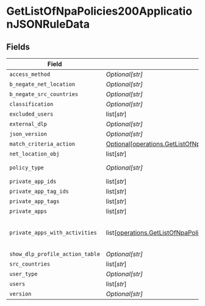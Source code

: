 # GetListOfNpaPolicies200ApplicationJSONRuleData


## Fields

| Field                                                                                                                                                                                              | Type                                                                                                                                                                                               | Required                                                                                                                                                                                           | Description                                                                                                                                                                                        | Example                                                                                                                                                                                            |
| -------------------------------------------------------------------------------------------------------------------------------------------------------------------------------------------------- | -------------------------------------------------------------------------------------------------------------------------------------------------------------------------------------------------- | -------------------------------------------------------------------------------------------------------------------------------------------------------------------------------------------------- | -------------------------------------------------------------------------------------------------------------------------------------------------------------------------------------------------- | -------------------------------------------------------------------------------------------------------------------------------------------------------------------------------------------------- |
| `access_method`                                                                                                                                                                                    | *Optional[str]*                                                                                                                                                                                    | :heavy_minus_sign:                                                                                                                                                                                 | N/A                                                                                                                                                                                                | Client                                                                                                                                                                                             |
| `b_negate_net_location`                                                                                                                                                                            | *Optional[str]*                                                                                                                                                                                    | :heavy_minus_sign:                                                                                                                                                                                 | N/A                                                                                                                                                                                                | <boolean>                                                                                                                                                                                          |
| `b_negate_src_countries`                                                                                                                                                                           | *Optional[str]*                                                                                                                                                                                    | :heavy_minus_sign:                                                                                                                                                                                 | N/A                                                                                                                                                                                                | <boolean>                                                                                                                                                                                          |
| `classification`                                                                                                                                                                                   | *Optional[str]*                                                                                                                                                                                    | :heavy_minus_sign:                                                                                                                                                                                 | N/A                                                                                                                                                                                                | <string>                                                                                                                                                                                           |
| `excluded_users`                                                                                                                                                                                   | list[*str*]                                                                                                                                                                                        | :heavy_minus_sign:                                                                                                                                                                                 | N/A                                                                                                                                                                                                | <string>,<string>                                                                                                                                                                                  |
| `external_dlp`                                                                                                                                                                                     | *Optional[str]*                                                                                                                                                                                    | :heavy_minus_sign:                                                                                                                                                                                 | N/A                                                                                                                                                                                                | <boolean>                                                                                                                                                                                          |
| `json_version`                                                                                                                                                                                     | *Optional[str]*                                                                                                                                                                                    | :heavy_minus_sign:                                                                                                                                                                                 | N/A                                                                                                                                                                                                | <integer>                                                                                                                                                                                          |
| `match_criteria_action`                                                                                                                                                                            | [Optional[operations.GetListOfNpaPolicies200ApplicationJSONRuleDataMatchCriteriaAction]](undefined/models/operations/getlistofnpapolicies200applicationjsonruledatamatchcriteriaaction.md)         | :heavy_minus_sign:                                                                                                                                                                                 | N/A                                                                                                                                                                                                |                                                                                                                                                                                                    |
| `net_location_obj`                                                                                                                                                                                 | list[*str*]                                                                                                                                                                                        | :heavy_minus_sign:                                                                                                                                                                                 | N/A                                                                                                                                                                                                | <string>,<string>                                                                                                                                                                                  |
| `policy_type`                                                                                                                                                                                      | *Optional[str]*                                                                                                                                                                                    | :heavy_minus_sign:                                                                                                                                                                                 | N/A                                                                                                                                                                                                | private-app                                                                                                                                                                                        |
| `private_app_ids`                                                                                                                                                                                  | list[*str*]                                                                                                                                                                                        | :heavy_minus_sign:                                                                                                                                                                                 | N/A                                                                                                                                                                                                | <string>,<string>                                                                                                                                                                                  |
| `private_app_tag_ids`                                                                                                                                                                              | list[*str*]                                                                                                                                                                                        | :heavy_minus_sign:                                                                                                                                                                                 | N/A                                                                                                                                                                                                | <string>,<string>                                                                                                                                                                                  |
| `private_app_tags`                                                                                                                                                                                 | list[*str*]                                                                                                                                                                                        | :heavy_minus_sign:                                                                                                                                                                                 | N/A                                                                                                                                                                                                | <string>,<string>                                                                                                                                                                                  |
| `private_apps`                                                                                                                                                                                     | list[*str*]                                                                                                                                                                                        | :heavy_minus_sign:                                                                                                                                                                                 | N/A                                                                                                                                                                                                | <string>,<string>                                                                                                                                                                                  |
| `private_apps_with_activities`                                                                                                                                                                     | list[[operations.GetListOfNpaPolicies200ApplicationJSONRuleDataPrivateAppsWithActivities](undefined/models/operations/getlistofnpapolicies200applicationjsonruledataprivateappswithactivities.md)] | :heavy_minus_sign:                                                                                                                                                                                 | N/A                                                                                                                                                                                                | [object Object],[object Object]                                                                                                                                                                    |
| `show_dlp_profile_action_table`                                                                                                                                                                    | *Optional[str]*                                                                                                                                                                                    | :heavy_minus_sign:                                                                                                                                                                                 | N/A                                                                                                                                                                                                | <boolean>                                                                                                                                                                                          |
| `src_countries`                                                                                                                                                                                    | list[*str*]                                                                                                                                                                                        | :heavy_minus_sign:                                                                                                                                                                                 | N/A                                                                                                                                                                                                | <string>,<string>                                                                                                                                                                                  |
| `user_type`                                                                                                                                                                                        | *Optional[str]*                                                                                                                                                                                    | :heavy_minus_sign:                                                                                                                                                                                 | N/A                                                                                                                                                                                                | user                                                                                                                                                                                               |
| `users`                                                                                                                                                                                            | list[*str*]                                                                                                                                                                                        | :heavy_minus_sign:                                                                                                                                                                                 | N/A                                                                                                                                                                                                | <string>,<string>                                                                                                                                                                                  |
| `version`                                                                                                                                                                                          | *Optional[str]*                                                                                                                                                                                    | :heavy_minus_sign:                                                                                                                                                                                 | N/A                                                                                                                                                                                                | <integer>                                                                                                                                                                                          |